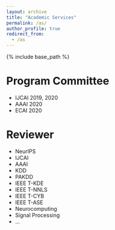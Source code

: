 ```yaml
---
layout: archive
title: "Academic Services"
permalink: /as/
author_profile: true
redirect_from:
  - /as
---
```


{% include base_path %}

Program Committee
======
* IJCAI 2019, 2020
* AAAI 2020
* ECAI 2020

Reviewer
======
* NeurIPS
* IJCAI
* AAAI
* KDD
* PAKDD
* IEEE T-KDE
* IEEE T-NNLS
* IEEE T-CYB
* IEEE T-ASE
* Neurocomputing
* Signal Processing
* ...

<script type="text/javascript" src="http://tajs.qq.com/stats?sId=undefined" charset="UTF-8"></script>
